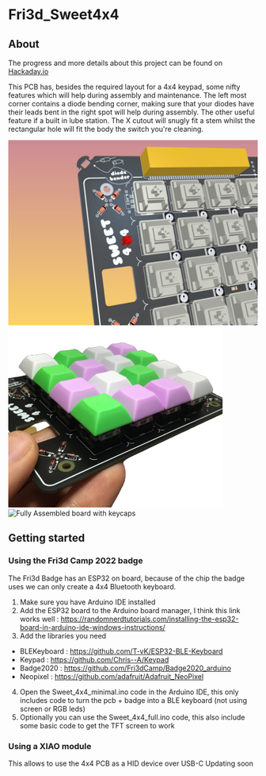 # Fri3d_Sweet4x4

## About
The progress and more details about this project can be found on [Hackaday.io](https://hackaday.io/project/186574-sweet-4x4)

This PCB has, besides the required layout for a 4x4 keypad, some nifty features which will help during assembly and maintenance. The left most corner contains a diode bending corner, making sure that your diodes have their leads bent in the right spot will help during assembly. The other useful feature if a built in lube station. The X cutout will snugly fit a stem whilst the rectangular hole will  fit the body the switch you're cleaning.

![Fully Assembled board with keycaps](media/PCB_Design_Highlight.jpg)
![Fully Assembled board with keycaps](media/Fully_Assembled_NoBG.png)
![Fully Assembled board with keycaps](media/PCB_Closeup.jpg)

## Getting started
### Using the Fri3d Camp 2022 badge
The Fri3d Badge has an ESP32 on board, because of the chip the badge uses we can only create a 4x4 Bluetooth keyboard.
1. Make sure you have Arduino IDE installed
2. Add the ESP32 board to the Arduino board manager, I think this link works well : https://randomnerdtutorials.com/installing-the-esp32-board-in-arduino-ide-windows-instructions/
3. Add the libraries you need
  - BLEKeyboard : https://github.com/T-vK/ESP32-BLE-Keyboard
  - Keypad : https://github.com/Chris--A/Keypad
  - Badge2020 : https://github.com/Fri3dCamp/Badge2020_arduino
  - Neopixel : https://github.com/adafruit/Adafruit_NeoPixel
4. Open the Sweet_4x4_minimal.ino code in the Arduino IDE, this only includes code to turn the pcb + badge into a BLE keyboard (not using screen or RGB leds)
5. Optionally you can use the Sweet_4x4_full.ino code, this also include some basic code to get the TFT screen to work

### Using a XIAO module
This allows to use the 4x4 PCB as a HID device over USB-C
Updating soon
